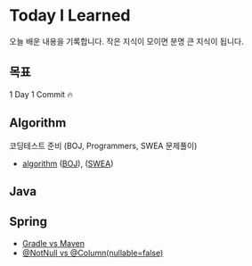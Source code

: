 # Today I Learned

오늘 배운 내용을 기록합니다. 작은 지식이 모이면 분명 큰 지식이 됩니다.

## 목표

1 Day 1 Commit :fire:

## Algorithm

코딩테스트 준비 (BOJ, Programmers, SWEA 문제풀이)

- [algorithm](https://github.com/dolgodolah/TIL/tree/master/algorithm) ([BOJ](https://github.com/dolgodolah/TIL/tree/master/algorithm/BOJ)), ([SWEA](https://github.com/dolgodolah/TIL/tree/master/algorithm/SWEA))

## Java

## Spring
- [Gradle vs Maven](https://github.com/dolgodolah/TIL/blob/master/spring/Gradle%20vs%20Maven.md)
- [@NotNull vs @Column(nullable=false)](https://github.com/dolgodolah/TIL/blob/master/spring/jpa%20%40NotNull%20vs%20%40Column(nullable%20%3D%20false).md)
